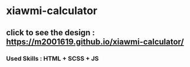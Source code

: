 # xiawmi-calculator
## click to see the design : https://m2001619.github.io/xiawmi-calculator/
### Used Skills : HTML + SCSS + JS 
